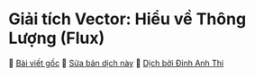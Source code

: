 # Giải tích Vector: Hiểu về Thông Lượng \(Flux\)

📒 [Bài viết gốc](https://betterexplained.com/articles/flux/) 📝 [Sửa bản dịch này](https://github.com/dinhanhthi/BetterExplained-vn-translation/blob/master/bai-viet/toan-vector/hieu-ve-thong-luong-flux.md) 👦 [Dịch bởi Đinh Anh Thi](https://dinhanhthi.com)


